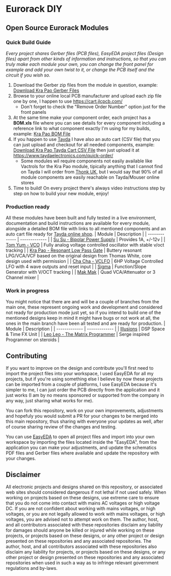 # Eurorack DIY

## Open Source Eurorack Modules

### Quick Build Guide

*Every project shares Gerber files (PCB files), EasyEDA project files (Design files) apart from other kinds of information and instructions, so that you can truly make each module your own, you can change the front panel for example and add your own twist to it, or change the PCB itself and the circuit if you wish so.*

1. Download the Gerber zip files from the module in question, example: [Download Kra Pao Gerber Files](https://github.com/musicdevghost/eurorack/tree/main/KRA%20PAO%20-%20RESONANT%20LOW%20PASS%20GATE/Gerber%20Files)
2. Browse to your online local PCB manufacturer and upload each zip file one by one, I happen to use https://cart.jlcpcb.com/
    - Don't forget to check the "Remove Order Number" option just for the front panels
3. At the same time make your component order, each project has a **BOM.xls** file where you can see details for every component including a reference link to what component exactly I'm using for my builds, example: [Kra Pao BOM File](https://github.com/musicdevghost/eurorack/blob/main/KRA%20PAO%20-%20RESONANT%20LOW%20PASS%20GATE/BOM.xlsx)
4. If you happen to use [Tayda](https://www.taydaelectronics.com/) I have also an auto cart (CSV file) that you can just upload and checkout for all needed components, example: [Download Kra Pao Tayda Cart CSV File](https://github.com/musicdevghost/eurorack/blob/main/KRA%20PAO%20-%20RESONANT%20LOW%20PASS%20GATE/Tayda%20Auto%20Order.csv) then just upload it at https://www.taydaelectronics.com/quick-order/
    - Some modules wil require components not easily available like Vactrols for the Kra Pao module, tipically anything that I cannot find on Tayda I will order from [Thonk UK](https://www.thonk.co.uk/), but I would say that 90% of all module components are easily reachable on Tayda/Mouser online stores
5. Time to build! On every project there's always video instructions step by step on how to build your new module, enjoy!

### Production ready
All these modules have been built and fully tested in a live environment, documentation and build instructions are available for every module, alongside a detailed BOM file with links to all mentioned components and an auto cart file ready for [Tayda online shop](https://www.taydaelectronics.com/).
| Module  | Description |
| ------------- | ------------- |
| [Su Su - Bipolar Power Supply](https://github.com/musicdevghost/eurorack/tree/main/SU%20SU%20-%20POWER%20SUPPLY)  | Provides 1A, +/-12v  |
| [Tom Yum - VCO](https://github.com/musicdevghost/eurorack/tree/main/TOM%20YUM%20-%20VCO)  | Fully analog voltage controlled oscillator with stable v/oct tracking  |
| [Kra Pao - Resonant Low Pass Gate](https://github.com/musicdevghost/eurorack/tree/main/KRA%20PAO%20-%20RESONANT%20LOW%20PASS%20GATE)  | Buttery resonant LPG/VCA/VCF based on the original design from Thomas White, core design used with permission  |
| [Cha Cha - VCLFO](https://github.com/musicdevghost/eurorack/tree/main/Cha%20Cha%20-%20VCLFO) | 6HP Voltage Controlled LFO with 4 wave outputs and reset input  |
| [Sigma](https://github.com/musicdevghost/eurorack/tree/main/Sigma%20-%20Function%20Generator) | Function/Slope Generator with V/OCT tracking  |
| [Mak Mak](https://github.com/musicdevghost/eurorack/tree/main/Mak%20Mak%20-%20QUAD%20VCA-ATT-MIXER)  | Quad VCA/Attenuator or 3 Channel mixer  |

### Work in progress
You might notice that there are and will be a couple of branches from the main one, these represent ongoing work and development and considered not ready for production mode just yet, so if you intend to build one of the mentioned designs keep in mind it might have bugs or not work at all, the ones in the main branch have been all tested and are ready for production.
| Module  | Description |
| ------------- | ------------- |
| [Illusions](https://github.com/musicdevghost/eurorack/tree/fx-dsp-space-time/Illusions%20-%20Space%20%26%20Time%20FX)  | DSP Space & Time FX Unit  |
| [Leo Leo - The Matrix Programmer](https://github.com/musicdevghost/eurorack/tree/leo-leo/LEO%20LEO%20-%20MATRIX%20STAGE%20PROGRAMMER) | Serge inspired Programmer on steroids  |

## Contributing
If you want to improve on the design and contribute you'll first need to import the project files into your workspace, I used EasyEDA for all my projects, but if you're using something else I believe by now these projects can be imported from a couple of platforms, I use EasyEDA because it's simpler to me, I can just order the PCB directly from the application and it just works (I am by no means sponsored or supported from the company in any way, just sharing what works for me).

You can fork this repository, work on your own improvements, adjustments and hopefuly you would submit a PR for your changes to be merged into this main repository, thus sharing with everyone your updates as well, after of course sharing review of the changes and testing.

You can use [EasyEDA](https://easyeda.com/) to open all project files and import into your own workspace by importing the files located inside the "EasyEDA", from the application you can make your adjustments, and update the schematics PDF files and Gerber files where available and update the repository with your changes.

## Disclaimer
All electronic projects and designs shared on this repository, or associated web sites should considered dangerous if not lethal if not used safely. When working on projects based on these designs, use extreme care to ensure that you do not come into contact with mains AC voltages or high voltage DC. If you are not confident about working with mains voltages, or high voltages, or you are not legally allowed to work with mains voltages, or high voltages, you are advised not to attempt work on them. The author, host, and all contributors associated with these repositories disclaim any liability for damages should anyone be killed or injured while working on these projects, or projects based on these designs, or any other project or design presented on these repositories and any associated repositories. The author, host, and all contributors associated with these repositories also disclaim any liability for projects, or projects based on these designs, or any other project or design presented on these repositories and any associated repositories when used in such a way as to infringe relevant government regulations and by-laws. 

